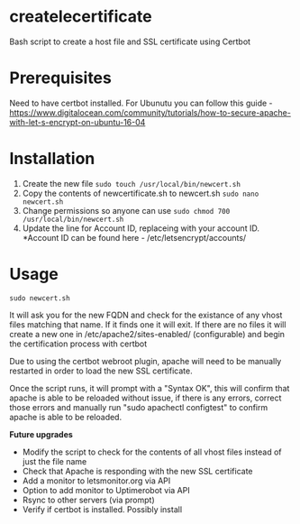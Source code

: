 # createlecertificate
Bash script to create a host file and SSL certificate using Certbot

# Prerequisites
Need to have certbot installed. For Ubunutu you can follow this guide - https://www.digitalocean.com/community/tutorials/how-to-secure-apache-with-let-s-encrypt-on-ubuntu-16-04

# Installation
1. Create the new file `sudo touch /usr/local/bin/newcert.sh`
2. Copy the contents of newcertificate.sh to newcert.sh `sudo nano newcert.sh` 
3. Change permissions so anyone can use `sudo chmod 700 /usr/local/bin/newcert.sh`
4. Update the line for Account ID, replaceing <certbot account ID> with your account ID. *Account ID can be found here - /etc/letsencrypt/accounts/

# Usage
`sudo newcert.sh`

It will ask you for the new FQDN and check for the existance of any vhost files matching that name. If it finds one it will exit.
If there are no files it will create a new one in /etc/apache2/sites-enabled/ (configurable) and begin the certification process with certbot

Due to using the certbot webroot plugin, apache will need to be manually restarted in order to load the new SSL certificate. 

Once the script runs, it will prompt with a "Syntax OK", this will confirm that apache is able to be reloaded without issue, if there is any errors, correct those errors and manually run "sudo apachectl configtest" to confirm apache is able to be reloaded. 

**Future upgrades**
- Modify the script to check for the contents of all vhost files instead of just the file name
- Check that Apache is responding with the new SSL certificate
- Add a monitor to letsmonitor.org via API
- Option to add monitor to Uptimerobot via API
- Rsync to other servers (via prompt)
- Verify if certbot is installed. Possibly install
